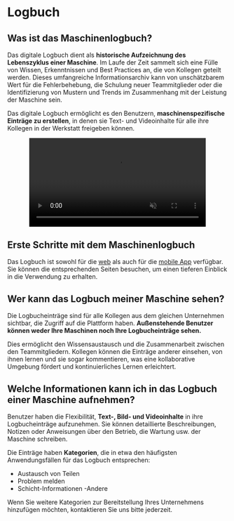 # Logbuch
## Was ist das Maschinenlogbuch?
Das digitale Logbuch dient als **historische Aufzeichnung des Lebenszyklus einer Maschine**. Im Laufe der Zeit sammelt sich eine Fülle von Wissen, Erkenntnissen und Best Practices an, die von Kollegen geteilt werden. Dieses umfangreiche Informationsarchiv kann von unschätzbarem Wert für die Fehlerbehebung, die Schulung neuer Teammitglieder oder die Identifizierung von Mustern und Trends im Zusammenhang mit der Leistung der Maschine sein.

Das digitale Logbuch ermöglicht es den Benutzern, **maschinenspezifische Einträge zu erstellen**, in denen sie Text- und Videoinhalte für alle ihre Kollegen in der Werkstatt freigeben können.

<div style="display: flex; justify-content: center; align-items: center;">
    <video width="80%" autoplay loop muted>
        <source src="https://i.imgur.com/ZSVQ7Ja.mp4" type="video/mp4">
    </video>
</div>

## Erste Schritte mit dem Maschinenlogbuch
Das Logbuch ist sowohl für die [web](./logbook_cs.md) als auch für die [mobile App](./logbook_na.md) verfügbar. Sie können die entsprechenden Seiten besuchen, um einen tieferen Einblick in die Verwendung zu erhalten.

## Wer kann das Logbuch meiner Maschine sehen?
Die Logbucheinträge sind für alle Kollegen aus dem gleichen Unternehmen sichtbar, die Zugriff auf die Plattform haben. **Außenstehende Benutzer können weder Ihre Maschinen noch Ihre Logbucheinträge sehen.**

Dies ermöglicht den Wissensaustausch und die Zusammenarbeit zwischen den Teammitgliedern. Kollegen können die Einträge anderer einsehen, von ihnen lernen und sie sogar kommentieren, was eine kollaborative Umgebung fördert und kontinuierliches Lernen erleichtert.


## Welche Informationen kann ich in das Logbuch einer Maschine aufnehmen?
Benutzer haben die Flexibilität, **Text-, Bild- und Videoinhalte** in ihre Logbucheinträge aufzunehmen. Sie können detaillierte Beschreibungen, Notizen oder Anweisungen über den Betrieb, die Wartung usw. der Maschine schreiben. 

Die Einträge haben **Kategorien**, die in etwa den häufigsten Anwendungsfällen für das Logbuch entsprechen: 

- Austausch von Teilen
- Problem melden
- Schicht-Informationen
-Andere

Wenn Sie weitere Kategorien zur Bereitstellung Ihres Unternehmens hinzufügen möchten, kontaktieren Sie uns bitte jederzeit.